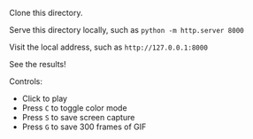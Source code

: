 Clone this directory.

Serve this directory locally, such as `python -m http.server 8000`

Visit the local address, such as `http://127.0.0.1:8000`

See the results!

Controls:
- Click to play
- Press `C` to toggle color mode
- Press `S` to save screen capture
- Press `G` to save 300 frames of GIF
